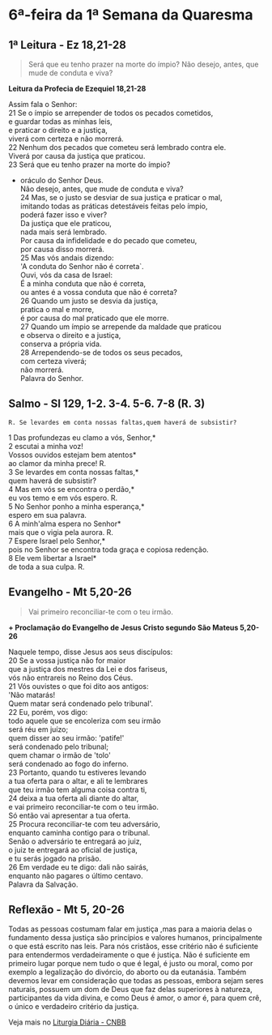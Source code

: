 # 6ª-feira da 1ª Semana da Quaresma

## 1ª Leitura - Ez 18,21-28

> Será que eu tenho prazer na morte do ímpio? Não desejo, antes, que mude de conduta e viva?

**Leitura da Profecia de Ezequiel 18,21-28**

Assim fala o Senhor:    
21 Se o ímpio se arrepender de todos os pecados cometidos,   
 e guardar todas as minhas leis,   
 e praticar o direito e a justiça,   
 viverá com certeza e não morrerá.    
22 Nenhum dos pecados que cometeu será lembrado contra ele.   
 Viverá por causa da justiça que praticou.    
23 Será que eu tenho prazer na morte do ímpio?   
 - oráculo do Senhor Deus.   
 Não desejo, antes, que mude de conduta e viva?    
24 Mas, se o justo se desviar de sua justiça e praticar o mal,   
 imitando todas as práticas detestáveis feitas pelo ímpio,   
 poderá fazer isso e viver?   
 Da justiça que ele praticou,   
 nada mais será lembrado.   
 Por causa da infidelidade e do pecado que cometeu,   
 por causa disso morrerá.    
25 Mas vós andais dizendo:   
 'A conduta do Senhor não é correta`.   
 Ouvi, vós da casa de Israel:   
 É a minha conduta que não é correta,   
 ou antes é a vossa conduta que não é correta?    
26 Quando um justo se desvia da justiça,   
 pratica o mal e morre,   
 é por causa do mal praticado que ele morre.    
27 Quando um ímpio se arrepende da maldade que praticou   
 e observa o direito e a justiça,   
 conserva a própria vida.    
28 Arrependendo-se de todos os seus pecados,   
 com certeza viverá;   
 não morrerá.   
 Palavra do Senhor.

## Salmo - Sl 129, 1-2. 3-4. 5-6. 7-8 (R. 3)

`R. Se levardes em conta nossas faltas,quem haverá de subsistir?`

1 Das profundezas eu clamo a vós, Senhor,*    
2 escutai a minha voz!   
 Vossos ouvidos estejam bem atentos*   
 ao clamor da minha prece! R.    
3 Se levardes em conta nossas faltas,*   
 quem haverá de subsistir?    
4 Mas em vós se encontra o perdão,*   
 eu vos temo e em vós espero. R.    
5 No Senhor ponho a minha esperança,*   
 espero em sua palavra.    
6 A minh'alma espera no Senhor*   
 mais que o vigia pela aurora. R.    
7 Espere Israel pelo Senhor,*   
 pois no Senhor se encontra toda graça e copiosa redenção.    
8 Ele vem libertar a Israel*   
 de toda a sua culpa. R.

## Evangelho - Mt 5,20-26

> Vai primeiro reconciliar-te com o teu irmão.

**+ Proclamação do Evangelho de Jesus Cristo segundo São Mateus  5,20-26**

Naquele tempo, disse Jesus aos seus discípulos:    
20 Se a vossa justiça não for maior   
 que a justiça dos mestres da Lei e dos fariseus,   
 vós não entrareis no Reino dos Céus.    
21 Vós ouvistes o que foi dito aos antigos:   
 'Não matarás!   
 Quem matar será condenado pelo tribunal'.    
22 Eu, porém, vos digo:   
 todo aquele que  se encoleriza com seu irmão   
 será réu em juízo;   
 quem disser ao seu irmão: 'patife!'   
 será condenado pelo  tribunal;   
 quem chamar o irmão de 'tolo'   
 será condenado ao fogo do inferno.    
23 Portanto, quando tu estiveres levando    
 a tua oferta para o altar, e ali te lembrares   
 que teu irmão tem alguma coisa contra ti,    
24 deixa a tua oferta ali diante do altar,   
 e vai primeiro reconciliar-te com o teu irmão.   
 Só então vai apresentar a tua oferta.    
25 Procura reconciliar-te com teu adversário,   
 enquanto caminha contigo para o tribunal.   
 Senão o adversário te entregará ao juiz,   
 o juiz te entregará ao oficial de justiça,   
 e tu serás jogado na prisão.    
26 Em verdade eu te digo: dali não sairás,   
 enquanto não pagares o último centavo.   
 Palavra da Salvação.

## Reflexão - Mt 5, 20-26

Todas as pessoas costumam falar em justiça ,mas para a maioria delas o fundamento dessa justiça são princípios e valores humanos, principalmente o que está escrito nas leis. Para nós cristãos, esse critério não é suficiente para entendermos verdadeiramente o que é justiça. Não é suficiente em primeiro lugar porque nem tudo o que é legal, é justo ou moral, como por exemplo a legalização do divórcio, do aborto ou da eutanásia. Também devemos levar em consideração que todas as pessoas, embora sejam seres naturais, possuem um dom de Deus que faz delas superiores à natureza, participantes da vida divina, e como Deus é amor, o amor é, para quem crê, o único e verdadeiro critério da justiça.

Veja mais no [Liturgia Diária - CNBB](http://liturgiadiaria.cnbb.org.br/app/user/user/UserView.php?ano=2017&mes=3&dia=10)